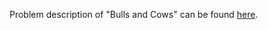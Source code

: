 Problem description of "Bulls and Cows" can be found [here](https://leetcode.com/problems/bulls-and-cows/solution/).